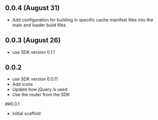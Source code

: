 ## 0.0.4 (August 31)
- Add configuration for building in specific cache manifest files into the main
  and loader build files

## 0.0.3 (August 26)
- use SDK version 0.1.1

## 0.0.2
- use SDK version 0.0.11
- Add icons
- Update how jQuery is used
- Use the router from the SDK

##0.0.1
- Initial scaffold
